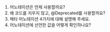 1. 어노테이션은 언제 사용할까요?
2. 왜 코드를 지우지 않고, @Deprecated를 사용할까요?
3. 메타 어노테이션 4가지에 대해 설명해 주세요.
4. 어노테이션에 선언한 값을 어떻게 확인하나요? 

